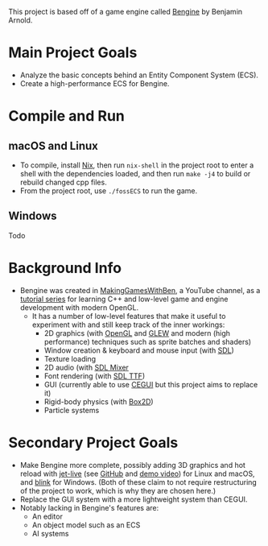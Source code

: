 This project is based off of a game engine called [Bengine](https://github.com/Barnold1953/GraphicsTutorials) by Benjamin Arnold.

# Main Project Goals

- Analyze the basic concepts behind an Entity Component System (ECS).
- Create a high-performance ECS for Bengine.

# Compile and Run

## macOS and Linux

- To compile, install [Nix](https://nixos.org/download.html), then run `nix-shell` in the project root to enter a shell with the dependencies loaded, and then run `make -j4` to build or rebuild changed cpp files.
- From the project root, use `./fossECS` to run the game.

## Windows

Todo

# Background Info

- Bengine was created in [MakingGamesWithBen](https://www.youtube.com/user/makinggameswithben), a YouTube channel, as a [tutorial series](https://www.youtube.com/watch?v=FxCC9Ces1Yg&list=PLSPw4ASQYyymu3PfG9gxywSPghnSMiOAW) for learning C++ and low-level game and engine development with modern OpenGL. 
  - It has a number of low-level features that make it useful to experiment with and still keep track of the inner workings:
	- 2D graphics (with [OpenGL](https://www.opengl.org/) and [GLEW](http://glew.sourceforge.net/) and modern (high performance) techniques such as sprite batches and shaders)
	- Window creation & keyboard and mouse input (with [SDL](https://www.libsdl.org/))
	- Texture loading
	- 2D audio (with [SDL Mixer](https://www.libsdl.org/projects/SDL_mixer/)
	- Font rendering (with [SDL TTF](https://www.libsdl.org/projects/SDL_ttf/))
	- GUI (currently able to use [CEGUI](http://cegui.org.uk/) but this project aims to replace it)
	- Rigid-body physics (with [Box2D](https://box2d.org/))
	- Particle systems

# Secondary Project Goals

- Make Bengine more complete, possibly adding 3D graphics and hot reload with [jet-live](https://www.reddit.com/r/gamedev/comments/amojyy/c_hot_code_reload_for_linux_and_macos/) (see [GitHub](https://github.com/ddovod/jet-live) and [demo video](https://www.youtube.com/watch?v=5xfgViYchqg)) for Linux and macOS, and [blink](https://github.com/crosire/blink) for Windows. (Both of these claim to not require restructuring of the project to work, which is why they are chosen here.)
- Replace the GUI system with a more lightweight system than CEGUI.
- Notably lacking in Bengine's features are:
  - An editor
  - An object model such as an ECS
  - AI systems
